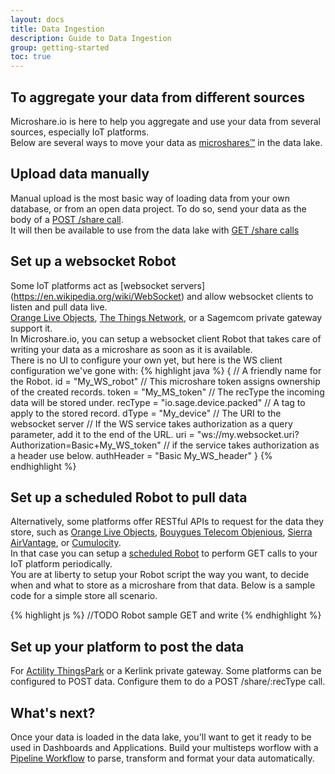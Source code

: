 ```yaml
---
layout: docs
title: Data Ingestion
description: Guide to Data Ingestion
group: getting-started
toc: true
---
```


## To aggregate your data from different sources
Microshare.io is here to help you aggregate and use your data from several sources, especially IoT platforms.  
Below are several ways to move your data as [microshares™](../microshares-guide) in the data lake.  

## Upload data manually
Manual upload is the most basic way of loading data from your own database, or from an open data project.
To do so, send your data as the body of a [POST /share call](../api-overview#post-share).  
It will then be available to use from the data lake with [GET /share calls](../api-overview#get-share)

## Set up a websocket Robot
Some IoT platforms act as [websocket servers] (https://en.wikipedia.org/wiki/WebSocket) and allow websocket clients to listen and pull data live.  
[Orange Live Objects](https://liveobjects.orange-business.com/), [The Things Network](https://console.thethingsnetwork.org/), or a Sagemcom private gateway support it.  
In Microshare.io, you can setup a websocket client Robot that takes care of writing your data as a microshare as soon as it is available.  
There is no UI to configure your own yet, but here is the WS client configuration we've gone with:
{% highlight java %}
{
  // A friendly name for the Robot.
  id = "My_WS_robot"
  // This microshare token assigns ownership of the created records.
  token = "My_MS_token"
  // The recType the incoming data will be stored under.
  recType = "io.sage.device.packed"
  // A tag to apply to the stored record.
  dType = "My_device"
  // The URI to the websocket server
  // If the WS service takes authorization as a query parameter, add it to the end of the URL.
  uri = "ws://my.websocket.uri?Authorization=Basic+My_WS_token"
  // if the service takes authorization as a header use below.
  authHeader = "Basic My_WS_header"
}
{% endhighlight %}

## Set up a scheduled Robot to pull data
Alternatively, some platforms offer RESTful APIs to request for the data they store, such as [Orange Live Objects](https://liveobjects.orange-business.com/), [Bouygues Telecom Objenious](https://spot.objenious.com/login), [Sierra AirVantage](https://airvantage.net/#offers), or [Cumulocity](https://www.cumulocity.com/).  
In that case you can setup a [scheduled Robot](../robot-guide/#triggered-vs-scheduled) to perform GET calls to your IoT platform periodically.  
You are at liberty to setup your Robot script the way you want, to decide when and what to store as a microshare from that data.
Below is a sample code for a simple store all scenario.

{% highlight js %}
  //TODO Robot sample GET and write
{% endhighlight %}

## Set up your platform to post the data
For [Actility ThingsPark](https://partners.thingpark.com/en/dashboard) or a Kerlink private gateway.
Some platforms can be configured to POST data. Configure them to do a POST /share/:recType call.  

## What's next?
Once your data is loaded in the data lake, you'll want to get it ready to be used in Dashboards and Applications. Build your multisteps worflow with a [Pipeline Workflow](../pipeline-workflow) to parse, transform and format your data automatically.  